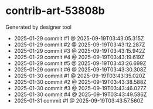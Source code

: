 # contrib-art-53808b
Generated by designer tool
- 2025-01-29 commit #1 @ 2025-09-19T03:43:05.315Z
- 2025-01-29 commit #2 @ 2025-09-19T03:43:12.287Z
- 2025-01-29 commit #3 @ 2025-09-19T03:43:15.942Z
- 2025-01-29 commit #4 @ 2025-09-19T03:43:19.619Z
- 2025-01-29 commit #5 @ 2025-09-19T03:43:26.699Z
- 2025-01-29 commit #6 @ 2025-09-19T03:43:30.308Z
- 2025-01-30 commit #1 @ 2025-09-19T03:43:35.020Z
- 2025-01-30 commit #2 @ 2025-09-19T03:43:38.588Z
- 2025-01-30 commit #3 @ 2025-09-19T03:43:46.027Z
- 2025-01-30 commit #4 @ 2025-09-19T03:43:49.586Z
- 2025-01-31 commit #1 @ 2025-09-19T03:43:57.560Z
